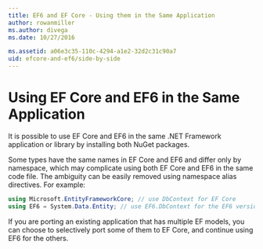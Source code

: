 ```yaml
---
title: EF6 and EF Core - Using them in the Same Application
author: rowanmiller
ms.author: divega
ms.date: 10/27/2016

ms.assetid: a06e3c35-110c-4294-a1e2-32d2c31c90a7
uid: efcore-and-ef6/side-by-side
---
```

# Using EF Core and EF6 in the Same Application

It is possible to use EF Core and EF6 in the same .NET Framework application or library by installing both NuGet packages.

Some types have the same names in EF Core and EF6 and differ only by namespace, which may complicate using both EF Core and EF6 in the same code file. The ambiguity can be easily removed using namespace alias directives. For example:

``` csharp
using Microsoft.EntityFrameworkCore; // use DbContext for EF Core
using EF6 = System.Data.Entity; // use EF6.DbContext for the EF6 version
```

If you are porting an existing application that has multiple EF models, you can choose to selectively port some of them to EF Core, and continue using EF6 for the others.
